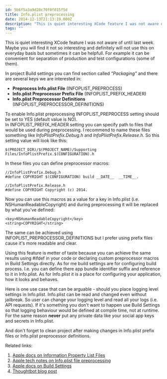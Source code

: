 ```yaml
---
id: 5b6f5a3a9d28c70f0f015f5d
title: Info.plist preprocessing
date: 2014-12-13T21:13:19.000Z
description: "This is quiet interesting XCode feature I was not aware of until last week. Maybe you will find it not so interesting and definitely will not use this on everyday basis but sometimes it can be helpfull. For example it can be convenient for separation of production and test configurations (some of them)."
tags: ""
---
```


This is quiet interesting XCode feature I was not aware of until last week. Maybe you will find it not so interesting and definitely will not use this on everyday basis but sometimes it can be helpfull. For example it can be convenient for separation of production and test configurations (some of them).

In project Build settings you can find section called _"Packaging"_ and there are several keys we are interested in:

- **Preprocess Info.plist File** (INFOPLIST\_PREPROCESS)
- **Info.plist Preprocessor Prefix File** (INFOPLIST\_PREFIX\_HEADER)
- **Info.plist Preprocessor Definitions** (INFOPLIST\_PREPROCESSOR\_DEFINITIONS)

To enable Info.plist preprocessing INFOPLIST\_PREPROCESS setting should be set to YES (default value is NO).  
In INFOPLIST\_PREFIX\_HEADER setting you can specify path to files that would be used during preprocessing. I recommend to name these files something like _InfoPlistPrefix.Debug.h_ and _InfoPlistPrefix.Release.h_. So this setting value will look like this:

    $(PROJECT_DIR)/$(PROJECT_NAME)/Supporting Files/InfoPlistPrefix.$(CONFIGURATION).h

In these files you can define preprocessor macros:

    //InfoPlistPrefix.Debug.h
    #define COPYRIGHT $(CONFIGURATION) build __DATE__  __TIME__.
    
    //InfoPlistPrefix.Release.h
    #define COPYRIGHT Copyright (c) 2014.

Now you can use this macros as a value for a key in Info.plist (i.e. NSHumanReadableCopyright) and during preprocessing it will be replaced by what you've defined:

    <key>NSHumanReadableCopyright</key>
    <string>COPYRIGHT</string>

The same can be achieved using INFOPLIST\_PREPROCESSOR\_DEFINITIONS but I prefer using prefix files cause it's more readable and clear.

Using this feature is metter of taste because you can achieve the same results using #ifdef in your code or declaring custom preprocessor macros in Build Settings directly. As for me build settings are for configuring build process. I.e. you can define there app bundle identifier suffix and reference to it in Info.plist. As for Info.plist it is a place for configuring your application, how it looks and behaves.

Here is one use case that can be arguable - should you place logging level settings in Info.plist. Info.plist can be read and changed even without jailbreak. So user can change your logging level and read all your logs (i.e. API requests). If it's something you don't want to happen use Build Settings so that logging behaviour would be defined at compile time, not at runtime. For the same reason **never** put any private data like your social app keys and secrets in Info.plist.

And don't forget to clean project after making changes in Info.plist prefix files or Info.plist preprocessor definitions.

Related links:

1. [Apple docs on Information Property List Files](https://developer.apple.com/library/ios/documentation/General/Reference/InfoPlistKeyReference/Articles/AboutInformationPropertyListFiles.html)
2. [Apple tech notes on Info.plist file preprocessing](https://developer.apple.com/library/mac/technotes/tn2175/_index.html)
3. [Apple docs on Build Settings](https://developer.apple.com/library/mac/documentation/DeveloperTools/Reference/XcodeBuildSettingRef/1-Build_Setting_Reference/build_setting_ref.html)
4. [Thoughtbot blog post](http://robots.thoughtbot.com/xcode-build-settings-part-1-preprocessing)

